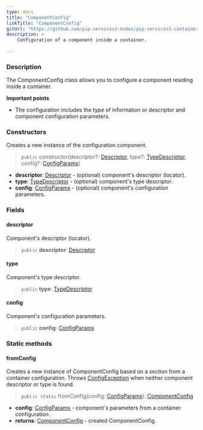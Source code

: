 ```yaml
---
type: docs
title: "ComponentConfig"
linkTitle: "ComponentConfig"
gitUrl: "https://github.com/pip-services3-nodex/pip-services3-container-nodex"
description: >
    Configuration of a component inside a container.
   
---
```


### Description

The ComponentConfig class allows you to configure a component residing inside a container.

**Important points**

- The configuration includes the type of information or descriptor and component configuration parameters.

### Constructors
Creates a new instance of the configuration component.

> `public` constructor(descriptor?: [Descriptor](../../../commons/refer/descriptor), type?: [TypeDescriptor](../../../commons/reflect/type_descriptor), config?: [ConfigParams](../../../commons/config/config_params))

- **descriptor**: [Descriptor](../../../commons/refer/descriptor) - (optional) component's descriptor (locator).
- **type**: [TypeDescriptor](../../../commons/reflect/type_descriptor) - (optional) component's type descriptor.
- **config**: [ConfigParams](../../../commons/config/config_params) - (optional) component's configuration parameters.

### Fields

<span class="hide-title-link">

#### descriptor
Component's descriptor (locator).
> `public` **descriptor**: [Descriptor](../../../commons/refer/descriptor)

#### type
Component's type descriptor.
> `public` **type**: [TypeDescriptor](../../../commons/reflect/type_descriptor)

#### config
Component's configuration parameters.
> `public` **config**: [ConfigParams](../../../commons/config/config_params)

</span>

### Static methods

#### fromConfig
Creates a new instance of ComponentConfig based on a section from a container configuration.
Throws [ConfigException](../../../commons/errors/config_exception) when neither component descriptor or type is found.

> `public static` fromConfig(config: [ConfigParams](../../../commons/config/config_params)): [ComponentConfig]()

- **config**: [ConfigParams](../../../commons/config/config_params) - component's parameters from a container configuration.
- **returns**: [ComponentConfig]() - created ComponentConfig.
